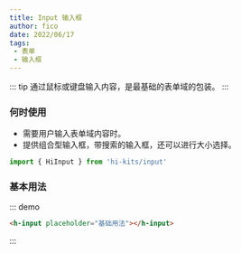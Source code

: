 ```yaml
---
title: Input 输入框
author: fico
date: 2022/06/17
tags:
 - 表单
 - 输入框
---
```

::: tip
通过鼠标或键盘输入内容，是最基础的表单域的包装。
:::
### 何时使用

- 需要用户输入表单域内容时。
- 提供组合型输入框，带搜索的输入框，还可以进行大小选择。
```ts
import { HiInput } from 'hi-kits/input'
```
### 基本用法

::: demo
```html
<h-input placeholder="基础用法"></h-input>

```
:::